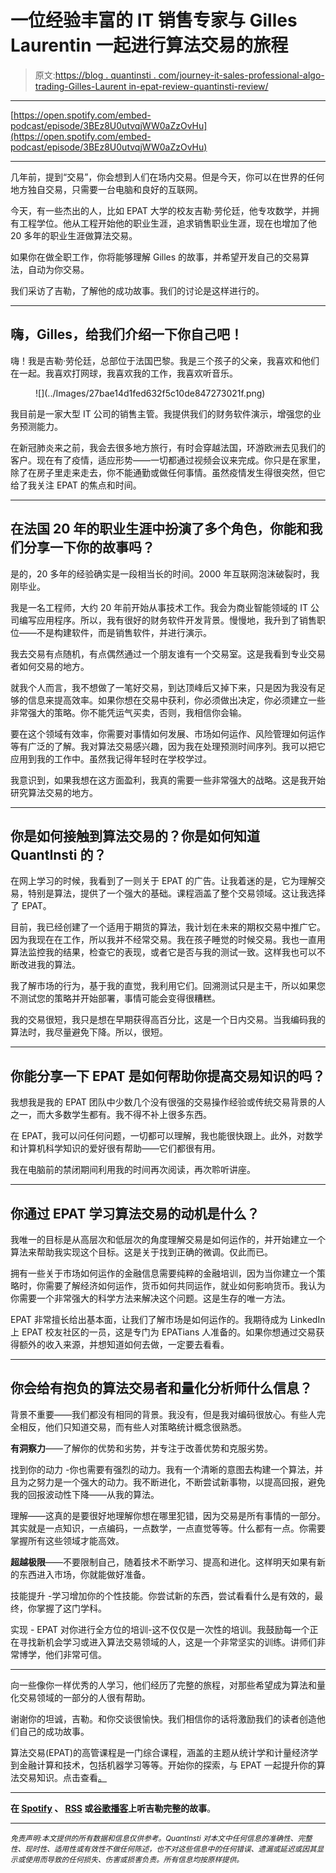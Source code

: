 # 一位经验丰富的 IT 销售专家与 Gilles Laurentin 一起进行算法交易的旅程

> 原文:[https://blog . quantinsti . com/journey-it-sales-professional-algo-trading-Gilles-Laurent in-epat-review-quantinsti-review/](https://blog.quantinsti.com/journey-it-sales-professional-algo-trading-gilles-laurentin-epat-review-quantinsti-review/)

* * *

[https://open.spotify.com/embed-podcast/episode/3BEz8U0utvqjWW0aZzOvHu](https://open.spotify.com/embed-podcast/episode/3BEz8U0utvqjWW0aZzOvHu)

* * *

几年前，提到“交易”，你会想到人们在场内交易。但是今天，你可以在世界的任何地方独自交易，只需要一台电脑和良好的互联网。

今天，有一些杰出的人，比如 EPAT 大学的校友吉勒·劳伦廷，他专攻数学，并拥有工程学位。他从工程开始他的职业生涯，追求销售职业生涯，现在也增加了他 20 多年的职业生涯做算法交易。

如果你在做全职工作，你将能够理解 Gilles 的故事，并希望开发自己的交易算法，自动为你交易。

我们采访了吉勒，了解他的成功故事。我们的讨论是这样进行的。

* * *

## 嗨，Gilles，给我们介绍一下你自己吧！

嗨！我是吉勒·劳伦廷，总部位于法国巴黎。我是三个孩子的父亲，我喜欢和他们在一起。我喜欢打网球，我喜欢我的工作，我喜欢听音乐。

<figure class="kg-card kg-image-card">![](../Images/27bae14d1fed632f5c10de847273021f.png)</figure>

我目前是一家大型 IT 公司的销售主管。我提供我们的财务软件演示，增强您的业务预测能力。

在新冠肺炎来之前，我会去很多地方旅行，有时会穿越法国，环游欧洲去见我们的客户。现在有了疫情，适应形势——一切都通过视频会议来完成。你只是在家里，除了在房子里走来走去，你不能通勤或做任何事情。虽然疫情发生得很突然，但它给了我关注 EPAT 的焦点和时间。

* * *

## 在法国 20 年的职业生涯中扮演了多个角色，你能和我们分享一下你的故事吗？

是的，20 多年的经验确实是一段相当长的时间。2000 年互联网泡沫破裂时，我刚毕业。

我是一名工程师，大约 20 年前开始从事技术工作。我会为商业智能领域的 IT 公司编写应用程序。所以，我有很好的财务软件开发背景。慢慢地，我升到了销售职位——不是构建软件，而是销售软件，并进行演示。

我去交易有点随机，有点偶然通过一个朋友谁有一个交易室。这是我看到专业交易者如何交易的地方。

就我个人而言，我不想做了一笔好交易，到达顶峰后又掉下来，只是因为我没有足够的信息来提高效率。如果你想在交易中获利，你必须做出决定，你必须建立一些非常强大的策略。你不能凭运气买卖，否则，我相信你会输。

要在这个领域有效率，你需要对事情如何发展、市场如何运作、风险管理如何运作等有广泛的了解。我对算法交易感兴趣，因为我在处理预测时间序列。我可以把它应用到我的工作中。虽然我记得年轻时在学校学过。

我意识到，如果我想在这方面盈利，我真的需要一些非常强大的战略。这是我开始研究算法交易的地方。

* * *

## 你是如何接触到算法交易的？你是如何知道 QuantInsti 的？

在网上学习的时候，我看到了一则关于 EPAT 的广告。让我着迷的是，它为理解交易，特别是算法，提供了一个强大的基础。课程涵盖了整个交易领域。这让我选择了 EPAT。

目前，我已经创建了一个适用于期货的算法，我计划在未来的期权交易中推广它。因为我现在在工作，所以我并不经常交易。我在孩子睡觉的时候交易。我也一直用算法监控我的结果，检查它的表现，或者它是否与我的测试一致。这样我也可以不断改进我的算法。

我了解市场的行为，基于我的直觉，我利用它们。回溯测试只是主干，所以如果您不测试您的策略并开始部署，事情可能会变得很糟糕。

我的交易很短，我只是想在早期获得高百分比，这是一个日内交易。当我编码我的算法时，我尽量避免下降。所以，很短。

* * *

## 你能分享一下 EPAT 是如何帮助你提高交易知识的吗？

我想我是我的 EPAT 团队中少数几个没有很强的交易操作经验或传统交易背景的人之一，而大多数学生都有。我不得不补上很多东西。

在 EPAT，我可以问任何问题，一切都可以理解，我也能很快跟上。此外，对数学和计算机科学知识的爱好很有帮助——它们都很有用。

我在电脑前的禁闭期间利用我的时间再次阅读，再次聆听讲座。

* * *

## 你通过 EPAT 学习算法交易的动机是什么？

我唯一的目标是从高层次和低层次的角度理解交易是如何运作的，并开始建立一个算法来帮助我实现这个目标。这是关于找到正确的微调。仅此而已。

拥有一些关于市场如何运作的金融信息需要纯粹的金融培训，因为当你建立一个策略时，你需要了解经济如何运作，货币如何共同运作，就业如何影响货币。我认为你需要一个非常强大的科学方法来解决这个问题。这是生存的唯一方法。

EPAT 非常擅长给出基本面，让我们了解市场是如何运作的。我期待成为 LinkedIn 上 EPAT 校友社区的一员，这是专门为 EPATians 人准备的。如果你想通过交易获得额外的收入来源，并想知道如何去做，一定要去看看。

* * *

## 你会给有抱负的算法交易者和量化分析师什么信息？

背景不重要——我们都没有相同的背景。我没有，但是我对编码很放心。有些人完全相反，他们只知道交易，而有些人对策略统计概念很熟悉。

**有洞察力**——了解你的优势和劣势，并专注于改善优势和克服劣势。

找到你的动力 -你也需要有强烈的动力。我有一个清晰的意图去构建一个算法，并且为之努力是一个强大的动力。我不断进化，不断尝试新事物，以提高回报，避免我的回报波动性下降——从我的算法。

理解——这真的是要很好地理解你想在哪里犯错，因为交易是所有事情的一部分。其实就是一点知识，一点编码，一点数学，一点直觉等等。什么都有一点。你需要掌握所有这些领域才能高效。

**超越极限**——不要限制自己，随着技术不断学习、提高和进化。这样明天如果有新的东西进入市场，你就能做好准备。

技能提升 -学习增加你的个性技能。你尝试新的东西，尝试看看什么是有效的，最终，你掌握了这门学科。

实现 - EPAT 对你进行全方位的培训-这不仅仅是一次性的培训。我鼓励每一个正在寻找新机会学习或进入算法交易领域的人，这是一个非常坚实的训练。讲师们非常博学，他们非常可信。

* * *

向一些像你一样优秀的人学习，他们经历了完整的旅程，对那些希望成为算法和量化交易领域的一部分的人很有帮助。

谢谢你的坦诚，吉勒。和你交谈很愉快。我们相信你的话将激励我们的读者创造他们自己的成功故事。

算法交易(EPAT)的高管课程是一门综合课程，涵盖的主题从统计学和计量经济学到金融计算和技术，包括机器学习等等。开始你的探索，与 EPAT 一起提升你的算法交易知识。点击查看[。](https://www.quantinsti.com/)

* * *

**在 [Spotify](https://open.spotify.com/show/7nzhQgFVMet9kZHJ2Sl9PJ) 、 [RSS](https://rss.com/podcasts/algo-trading-quantinsti/) 或[谷歌播客](https://podcasts.google.com/feed/aHR0cHM6Ly9tZWRpYS5yc3MuY29tL2FsZ28tdHJhZGluZy1xdWFudGluc3RpL2ZlZWQueG1s)上听吉勒完整的故事**。

* * *

*<small>免责声明:本文提供的所有数据和信息仅供参考。QuantInsti 对本文中任何信息的准确性、完整性、现时性、适用性或有效性不做任何陈述，也不对这些信息中的任何错误、遗漏或延迟或因其显示或使用而导致的任何损失、伤害或损害负责。所有信息均按原样提供。</small>*